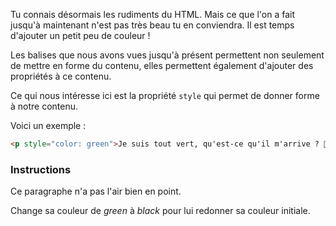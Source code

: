 Tu connais désormais les rudiments du HTML. Mais ce que l'on a fait jusqu'à maintenant n'est pas très beau tu en conviendra. Il est temps d'ajouter un petit peu de couleur !

Les balises que nous avons vues jusqu'à présent permettent non seulement de mettre en forme du contenu, elles permettent également d'ajouter des propriétés à ce contenu.

Ce qui nous intéresse ici est la propriété `style` qui permet de donner forme à notre contenu.

Voici un exemple :

```html
<p style="color: green">Je suis tout vert, qu'est-ce qu'il m'arrive ? 🤢</p>
```

### Instructions

Ce paragraphe n'a pas l'air bien en point.

Change sa couleur de *green* à *black* pour lui redonner sa couleur initiale.